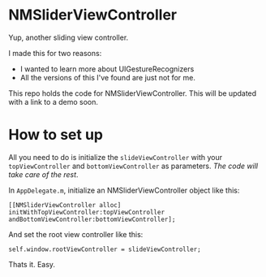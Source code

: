 NMSliderViewController
======================

Yup, another sliding view controller.

I made this for two reasons:

+ I wanted to learn more about UIGestureRecognizers
+ All the versions of this I've found are just not for me.

This repo holds the code for NMSliderViewController.  This will be updated with a link to a demo soon.

How to set up
======================

All you need to do is initialize the `slideViewController` with your `topViewController` and `bottomViewController` as parameters.
 _The code will take care of the rest_.


In `AppDelegate.m`, initialize an NMSliderViewController object like this:

`[[NMSliderViewController alloc] initWithTopViewController:topViewController andBottomViewController:bottomViewController];`

And set the root view controller like this:

`self.window.rootViewController = slideViewController;`

Thats it. Easy.
